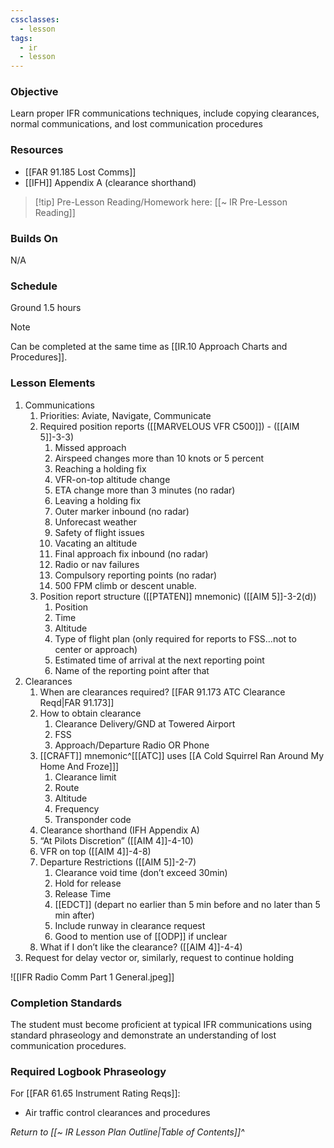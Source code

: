 ```yaml
---
cssclasses:
  - lesson
tags:
  - ir
  - lesson
---
```

### Objective
Learn proper IFR communications techniques, include copying clearances, normal communications, and lost communication procedures 

### Resources
- [[FAR 91.185 Lost Comms]]
- [[IFH]] Appendix A (clearance shorthand)

> [!tip] Pre-Lesson Reading/Homework here: [[~ IR Pre-Lesson Reading]]

### Builds On
N/A

### Schedule
Ground 1.5 hours

> [!note] 
> Can be completed at the same time as [[IR.10 Approach Charts and Procedures]].

### Lesson Elements
1. Communications
	1. Priorities: Aviate, Navigate, Communicate 
	2. Required position reports ([[MARVELOUS VFR C500]]) - ([[AIM 5]]-3-3)
		1. Missed approach
		2. Airspeed changes more than 10 knots or 5 percent
		3. Reaching a holding fix
		4. VFR-on-top altitude change
		5. ETA change more than 3 minutes (no radar)
		6. Leaving a holding fix
		7. Outer marker inbound (no radar)
		8. Unforecast weather
		9. Safety of flight issues
		10. Vacating an altitude
		11. Final approach fix inbound (no radar)
		12. Radio or nav failures
		13. Compulsory reporting points (no radar)
		14. 500 FPM climb or descent unable. 
	3. Position report structure ([[PTATEN]] mnemonic) ([[AIM 5]]-3-2(d))
		1. Position
		2. Time
		3. Altitude
		4. Type of flight plan (only required for reports to FSS…not to center or approach)
		5. Estimated time of arrival at the next reporting point
		6. Name of the reporting point after that
2. Clearances 
	1. When are clearances required? [[FAR 91.173 ATC Clearance Reqd|FAR 91.173]]
	2. How to obtain clearance
		1. Clearance Delivery/GND at Towered Airport
		2. FSS
		3. Approach/Departure Radio OR Phone
	3. [[CRAFT]] mnemonic^[[[ATC]] uses [[A Cold Squirrel Ran Around My Home And Froze]]]
		1. Clearance limit 
		2. Route 
		3. Altitude 
		4. Frequency 
		5. Transponder code 
	4. Clearance shorthand (IFH Appendix A)
	5. “At Pilots Discretion” ([[AIM 4]]-4-10)
	6. VFR on top ([[AIM 4]]-4-8)
	7. Departure Restrictions ([[AIM 5]]-2-7)
		1. Clearance void time (don’t exceed 30min)
		2. Hold for release 
		3. Release Time
		4. [[EDCT]] (depart no earlier than 5 min before and no later than 5 min after)
		5. Include runway in clearance request
		6. Good to mention use of [[ODP]] if unclear
	8. What if I don’t like the clearance? ([[AIM 4]]-4-4)
3. Request for delay vector or, similarly, request to continue holding


![[IFR Radio Comm Part 1 General.jpeg]]

### Completion Standards
The student must become proficient at typical IFR communications using standard phraseology and demonstrate an understanding of lost communication procedures.

### Required Logbook Phraseology
For [[FAR 61.65 Instrument Rating Reqs]]:
- Air traffic control clearances and procedures

*Return to [[~ IR Lesson Plan Outline|Table of Contents]]^*